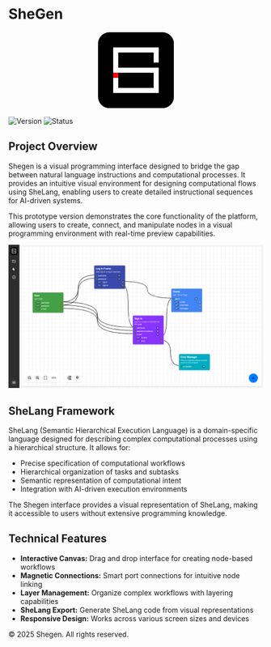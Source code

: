 # SheGen

<p align="center">
  <img src="assets/icons/shegen_logo_dark.png" alt="Shegen Logo" width="150">
</p>

![Version](https://img.shields.io/badge/Version-1.0.0-blue.svg) ![Status](https://img.shields.io/badge/Status-Prototype-orange.svg)

## Project Overview

Shegen is a visual programming interface designed to bridge the gap between natural language instructions and computational processes. It provides an intuitive visual environment for designing computational flows using SheLang, enabling users to create detailed instructional sequences for AI-driven systems.

This prototype version demonstrates the core functionality of the platform, allowing users to create, connect, and manipulate nodes in a visual programming environment with real-time preview capabilities.

<p align="center">
  <img src="shegenv1.0.png" alt="Shegen">
</p>

## SheLang Framework

SheLang (Semantic Hierarchical Execution Language) is a domain-specific language designed for describing complex computational processes using a hierarchical structure. It allows for:

- Precise specification of computational workflows
- Hierarchical organization of tasks and subtasks
- Semantic representation of computational intent
- Integration with AI-driven execution environments

The Shegen interface provides a visual representation of SheLang, making it accessible to users without extensive programming knowledge.

## Technical Features

- **Interactive Canvas:** Drag and drop interface for creating node-based workflows
- **Magnetic Connections:** Smart port connections for intuitive node linking
- **Layer Management:** Organize complex workflows with layering capabilities
- **SheLang Export:** Generate SheLang code from visual representations
- **Responsive Design:** Works across various screen sizes and devices

© 2025 Shegen. All rights reserved. 

